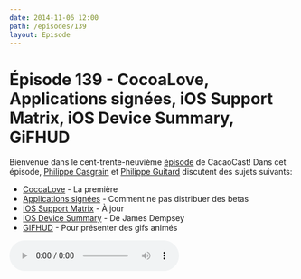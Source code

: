```yaml
---
date: 2014-11-06 12:00
path: /episodes/139
layout: Episode
---
```

# Épisode 139 - CocoaLove, Applications signées, iOS Support Matrix, iOS Device Summary, GiFHUD
<p>Bienvenue dans le cent-trente-neuvième <a href="https://cacaocast.com/media/cacaocast_139.m4a" title="CacaoCast Episode 139">épisode</a> de CacaoCast! Dans cet épisode, <a href="http://www.twitter.com/philippec" title="Philippe Casgrain sur Twitter">Philippe Casgrain</a> et <a href="http://www.twitter.com/philippeguitard" title="Philippe Guitard sur Twitter">Philippe Guitard</a> discutent des sujets suivants:</p>
<ul><li><a href="http://cocoalove.org" title="CocoaLove">CocoaLove</a> - La première</li>
<li><a href="https://twitter.com/CKeypad/status/527531365177511936" title="Applications signées">Applications signées</a> - Comment ne pas distribuer des betas</li>
<li><a href="http://iossupportmatrix.com" title="iOS Support Matrix">iOS Support Matrix</a> - À jour</li>
<li><a href="http://jamesdempsey.net/ios-device-summary/" title="iOS Device Summary">iOS Device Summary</a> - De James Dempsey</li>
<li><a href="https://github.com/cemolcay/GiFHUD" title="GIFHUD">GIFHUD</a> - Pour présenter des gifs animés</li>
</ul>
<p><audio controls><source src="https://cacaocast.com/media/cacaocast_139.m4a" type="audio/mpeg"><source src="https://cacaocast.com/media/cacaocast_139.m4a" type="audio/mp4">Votre navigateur ne supporte pas l'élément audio / Your browser does not support the audio element.</audio></p>
